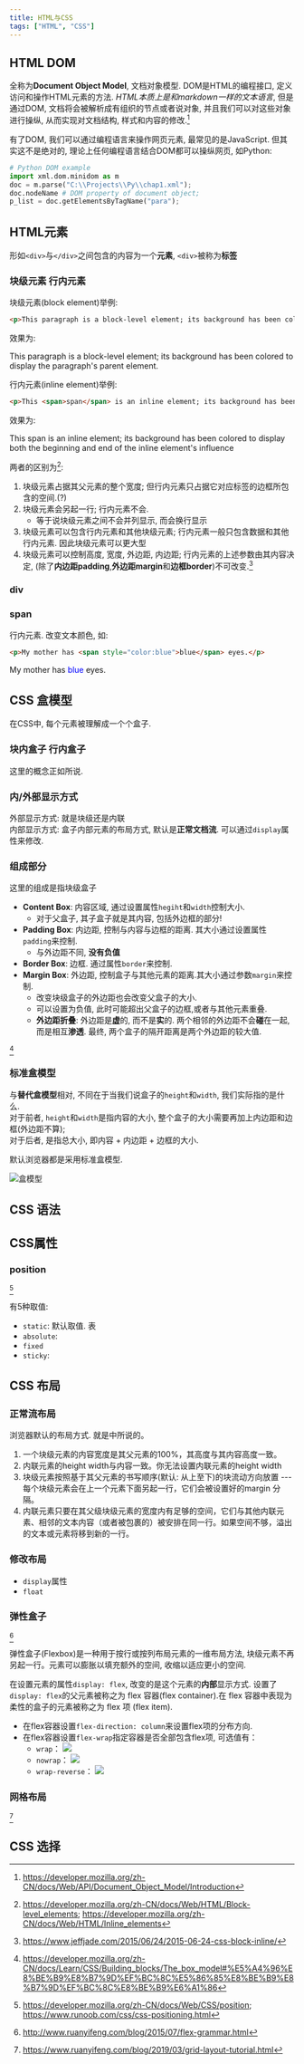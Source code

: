 ```yaml
---
title: HTML与CSS
tags: ["HTML", "CSS"]
---
```

## HTML DOM

全称为**Document Object Model**, 文档对象模型. DOM是HTML的编程接口, 定义访问和操作HTML元素的方法. *HTML本质上是和markdown一样的文本语言*, 但是通过DOM, 文档将会被解析成有组织的节点或者说对象, 并且我们可以对这些对象进行操纵, 从而实现对文档结构, 样式和内容的修改.[^DOM]

[^DOM]: <https://developer.mozilla.org/zh-CN/docs/Web/API/Document_Object_Model/Introduction>

有了DOM, 我们可以通过编程语言来操作网页元素, 最常见的是JavaScript. 但其实这不是绝对的, 理论上任何编程语言结合DOM都可以操纵网页, 如Python:  

```python
# Python DOM example
import xml.dom.minidom as m
doc = m.parse("C:\\Projects\\Py\\chap1.xml");
doc.nodeName # DOM property of document object;
p_list = doc.getElementsByTagName("para");
```

## HTML元素

形如`<div>`与`</div>`之间包含的内容为一个**元素**, `<div>`被称为**标签**

### 块级元素 行内元素

块级元素(block element)举例:  

```html
<p>This paragraph is a block-level element; its background has been colored to display the paragraph's parent element.</p>
```

效果为:
<p>This paragraph is a block-level element; its background has been colored to display the paragraph's parent element.</p>

行内元素(inline element)举例:  

```html
<p>This <span>span</span> is an inline element; its background has been colored to display both the beginning and end of the inline element's influence</p>
```

效果为:
<p>This <span>span</span> is an inline element; its background has been colored to display both the beginning and end of the inline element's influence</p>

两者的区别为[^block_vs_inline]:

1. 块级元素占据其父元素的整个宽度; 但行内元素只占据它对应标签的边框所包含的空间.(?)
2. 块级元素会另起一行; 行内元素不会.
   - 等于说块级元素之间不会并列显示, 而会换行显示
3. 块级元素可以包含行内元素和其他块级元素; 行内元素一般只包含数据和其他行内元素. 因此块级元素可以更大型
4. 块级元素可以控制高度, 宽度, 外边距, 内边距; 行内元素的上述参数由其内容决定, (除了**内边距padding**,**外边距margin**和**边框border**)不可改变.[^block_vs_inline2]

[^block_vs_inline]: <https://developer.mozilla.org/zh-CN/docs/Web/HTML/Block-level_elements>; <https://developer.mozilla.org/zh-CN/docs/Web/HTML/Inline_elements>
[^block_vs_inline2]: <https://www.jeffjade.com/2015/06/24/2015-06-24-css-block-inline/>

### div

### span

行内元素. 改变文本颜色, 如:

```html
<p>My mother has <span style="color:blue">blue</span> eyes.</p>
```

<p>My mother has <span style="color:blue">blue</span> eyes.</p>

## CSS 盒模型

在CSS中, 每个元素被理解成一个个盒子.

### 块内盒子 行内盒子

这里的概念正如[](#块级元素-行内元素)所说.

### 内/外部显示方式

外部显示方式: 就是块级还是内联  
内部显示方式: 盒子内部元素的布局方式, 默认是**正常文档流**. 可以通过`display`属性来修改.

### 组成部分

这里的组成是指块级盒子

- **Content Box**: 内容区域, 通过设置属性`hegiht`和`width`控制大小.
  - 对于父盒子, 其子盒子就是其内容, 包括外边框的部分!
- **Padding Box**: 内边距, 控制与内容与边框的距离. 其大小通过设置属性`padding`来控制.
  - 与外边距不同, **没有负值**
- **Border Box**: 边框. 通过属性`border`来控制.
- **Margin Box**: 外边距, 控制盒子与其他元素的距离.其大小通过参数`margin`来控制.
  - 改变块级盒子的外边距也会改变父盒子的大小.
  - 可以设置为负值, 此时可能超出父盒子的边框,或者与其他元素重叠.
  - **外边距折叠**: 外边距是**虚**的, 而不是**实**的. 两个相邻的外边距不会**碰**在一起, 而是相互**渗透**. 最终, 两个盒子的隔开距离是两个外边距的较大值.

[^consist]
[^consist]: <https://developer.mozilla.org/zh-CN/docs/Learn/CSS/Building_blocks/The_box_model#%E5%A4%96%E8%BE%B9%E8%B7%9D%EF%BC%8C%E5%86%85%E8%BE%B9%E8%B7%9D%EF%BC%8C%E8%BE%B9%E6%A1%86>

### 标准盒模型

与**替代盒模型**相对, 不同在于当我们说盒子的`height`和`width`, 我们实际指的是什么.  
对于前者, `height`和`width`是指内容的大小, 整个盒子的大小需要再加上内边距和边框(外边距不算);  
对于后者, 是指总大小, 即内容 + 内边距 + 边框的大小.

默认浏览器都是采用标准盒模型.

![盒模型](assets/posts_ref/box-model.png)

## CSS 语法

## CSS属性

### position

[^position]

[^position]: <https://developer.mozilla.org/zh-CN/docs/Web/CSS/position>; <https://www.runoob.com/css/css-positioning.html>

有5种取值:

- `static`: 默认取值. 表
- `absolute`:
- `fixed`
- `sticky`:

## CSS 布局

### 正常流布局

浏览器默认的布局方式. 就是[](#块级元素-行内元素)中所说的。

1. 一个块级元素的内容宽度是其父元素的100%，其高度与其内容高度一致。
2. 内联元素的height width与内容一致。你无法设置内联元素的height width
3. 块级元素按照基于其父元素的书写顺序(默认: 从上至下)的块流动方向放置 --- 每个块级元素会在上一个元素下面另起一行，它们会被设置好的margin 分隔。
4. 内联元素只要在其父级块级元素的宽度内有足够的空间，它们与其他内联元素、相邻的文本内容（或者被包裹的）被安排在同一行。如果空间不够，溢出的文本或元素将移到新的一行。

### 修改布局

- `display`属性
- `float`

### 弹性盒子
[^flexbox]

[^flexbox]: <http://www.ruanyifeng.com/blog/2015/07/flex-grammar.html>

弹性盒子(Flexbox)是一种用于按行或按列布局元素的一维布局方法, 块级元素不再另起一行。元素可以膨胀以填充额外的空间, 收缩以适应更小的空间.  

在设置元素的属性`display: flex`, 改变的是这个元素的**内部**显示方式. 设置了`display: flex`的父元素被称之为 flex 容器(flex container).在 flex 容器中表现为柔性的盒子的元素被称之为 flex 项 (flex item).

- 在flex容器设置`flex-direction: column`来设置flex项的分布方向.  
- 在flex容器设置`flex-wrap`指定容器是否全部包含flex项, 可选值有：
  - `wrap`：
  ![](/assets/flex-wrap.jpg)
  - `nowrap`：
  ![](/assets/flex-nowrap.png)
  - `wrap-reverse`： 
  ![](/assets/flex-wraprev.jpg)

### 网格布局
[^grid]

[^grid]: <https://www.ruanyifeng.com/blog/2019/03/grid-layout-tutorial.html>



## CSS 选择
